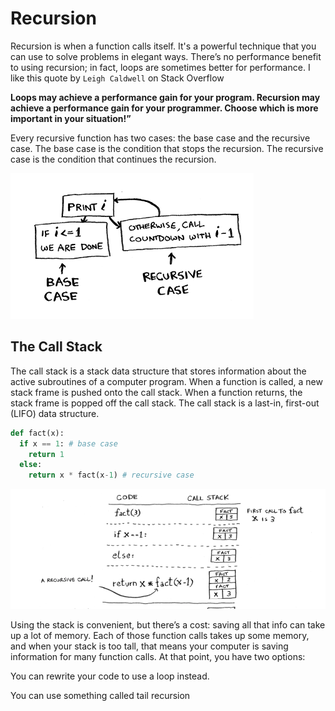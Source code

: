 # Recursion

Recursion is when a function calls itself. It's a powerful technique that you can use to solve problems in elegant ways. There’s no performance benefit to using recursion; in fact, loops are sometimes better for performance. I like this quote by `Leigh Caldwell` on Stack Overflow

**Loops may achieve a performance gain for your program. Recursion may achieve a performance gain for your programmer. Choose which is more important in your situation!”**

Every recursive function has two cases: the base case and the recursive case. The base case is the condition that stops the recursion. The recursive case is the condition that continues the recursion.

![alt text](image.png)

## The Call Stack

The call stack is a stack data structure that stores information about the active subroutines of a computer program. When a function is called, a new stack frame is pushed onto the call stack. When a function returns, the stack frame is popped off the call stack. The call stack is a last-in, first-out (LIFO) data structure.

```python
def fact(x):
  if x == 1: # base case
    return 1
  else:
    return x * fact(x-1) # recursive case
```

![alt text](image-1.png)

Using the stack is convenient, but there’s a cost: saving all that info can take up a lot of memory. Each of those function calls takes up some memory, and when your stack is too tall, that means your computer is saving information for many function calls. At that point, you have two options:

You can rewrite your code to use a loop instead.

You can use something called tail recursion
